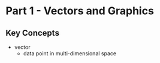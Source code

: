 # Part 1 - Vectors and Graphics
## Key Concepts
- vector
    - data point in multi-dimensional space